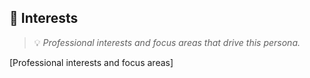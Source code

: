 ## 🎯 Interests
> 💡 *Professional interests and focus areas that drive this persona.*

[Professional interests and focus areas]